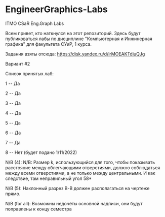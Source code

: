 # EngineerGraphics-Labs
ITMO CSaR Eng.Graph Labs

Всем привет, кто наткнулся на этот репозиторий. Здесь будут публиковаться лабы по дисциплине "Компьютерная и Инжинерная графика" для факультета СУиР, 1 курса.

Задания взяты отсюда: https://disk.yandex.ru/d/lrMOEAKTdiuQJg

Вариант #2

Список принятых лаб:

1 -- Да

2 -- Да

3 -- Да

4 -- Да

5 -- Да

6 -- Да

7 -- Да

8 -- Нет (будет подано 1/11/2022)

N/B (4): N/B: Размер k, использующийся для того, чтобы показывать расстояние между облегчающими отверстиями, должно соблюдаться между всеми отверстиями, а не только между центральными. И как следствие, там неправильный угол 58*

N/B (5): Наклонный разрез В-В должен располагаться на чертеже прямо.

N/B (for all): Возможны недочёты основной надписи, они будут поправлены к концу семестра
